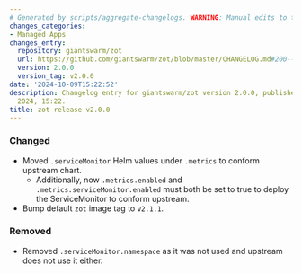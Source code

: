 ```yaml
---
# Generated by scripts/aggregate-changelogs. WARNING: Manual edits to this files will be overwritten.
changes_categories:
- Managed Apps
changes_entry:
  repository: giantswarm/zot
  url: https://github.com/giantswarm/zot/blob/master/CHANGELOG.md#200---2024-10-09
  version: 2.0.0
  version_tag: v2.0.0
date: '2024-10-09T15:22:52'
description: Changelog entry for giantswarm/zot version 2.0.0, published on 09 October
  2024, 15:22.
title: zot release v2.0.0
---
```


### Changed
- Moved `.serviceMonitor` Helm values under `.metrics` to conform upstream chart.
  - Additionally, now `.metrics.enabled` and `.metrics.serviceMonitor.enabled` must both be set to true to deploy
    the ServiceMonitor to conform upstream.
- Bump default `zot` image tag to `v2.1.1`.
### Removed
- Removed `.serviceMonitor.namespace` as it was not used and upstream does not use it either.
